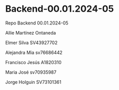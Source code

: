 # Backend-00.01.2024-05
Repo Backend 00.01.2024-05





Allie Martínez Ontaneda

Elmer Silva SV43927702


Alejandra Mia sv76686442




Francisco Jesús A1820310

Maria José sv70935987

Jorge Holguin SV73101361





